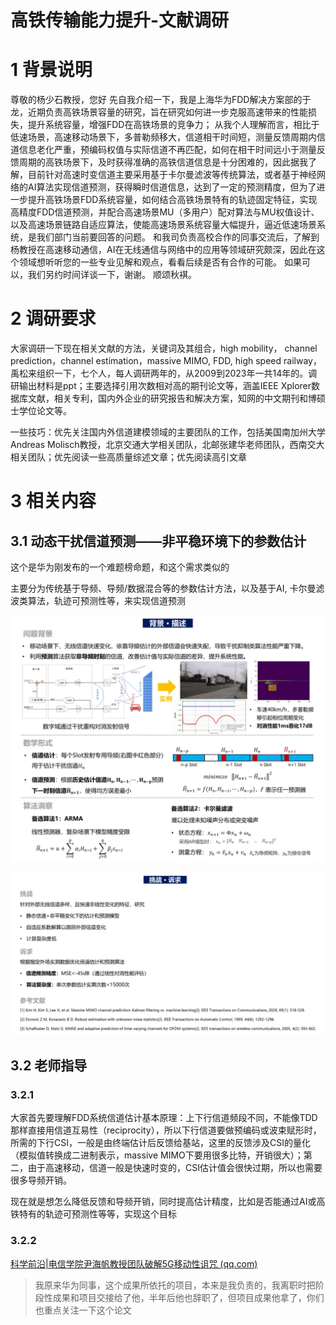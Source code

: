 # 高铁传输能力提升-文献调研

# 1 背景说明

尊敬的杨少石教授，您好
先自我介绍一下，我是上海华为FDD解决方案部的于龙，近期负责高铁场景容量的研究，旨在研究如何进一步克服高速带来的性能损失，提升系统容量，增强FDD在高铁场景的竞争力；
从我个人理解而言，相比于低速场景，高速移动场景下，多普勒频移大，信道相干时间短，测量反馈周期内信道信息老化严重，预编码权值与实际信道不再匹配，如何在相干时间远小于测量反馈周期的高铁场景下，及时获得准确的高铁信道信息是十分困难的，因此据我了解，目前针对高速时变信道主要采用基于卡尔曼滤波等传统算法，或者基于神经网络的AI算法实现信道预测，获得瞬时信道信息，达到了一定的预测精度，但为了进一步提升高铁场景FDD系统容量，如何结合高铁场景特有的轨迹固定特征，实现高精度FDD信道预测，并配合高速场景MU（多用户）配对算法与MU权值设计、以及高速场景链路自适应算法，使能高速场景系统容量大幅提升，逼近低速场景系统，是我们部门当前要回答的问题。
和我司负责高校合作的同事交流后，了解到杨教授在高速移动通信，AI在无线通信与网络中的应用等领域研究颇深，因此在这个领域想听听您的一些专业见解和观点，看看后续是否有合作的可能。
如果可以，我们另约时间详谈一下，谢谢。
顺颂秋褀。

# 2 调研要求

大家调研一下现在相关文献的方法，关键词及其组合，high mobility， channel prediction，channel estimation，massive MIMO, FDD, high speed railway，禹松来组织一下，七个人，每人调研两年的，从2009到2023年一共14年的。调研输出材料是ppt；主要选择引用次数相对高的期刊论文等，涵盖IEEE Xplorer数据库文献，相关专利，国内外企业的研究报告和解决方案，知网的中文期刊和博硕士学位论文等。

一些技巧：优先关注国内外信道建模领域的主要团队的工作，包括美国南加州大学 Andreas Molisch教授，北京交通大学相关团队，北邮张建华老师团队，西南交大相关团队；优先阅读一些高质量综述文章；优先阅读高引文章

# 3 相关内容

## 3.1 动态干扰信道预测——非平稳环境下的参数估计

这个是华为刚发布的一个难题榜命题，和这个需求类似的

主要分为传统基于导频、导频/数据混合等的参数估计方法，以及基于AI, 卡尔曼滤波类算法，轨迹可预测性等，来实现信道预测

![1698545101321](image/01-文献调研/1698545101321.png)

![1698545279599](image/01-文献调研/1698545279599.png)

## 3.2 老师指导

### 3.2.1

大家首先要理解FDD系统信道估计基本原理：上下行信道频段不同，不能像TDD那样直接用信道互易性（reciprocity），所以下行信道要做预编码或波束赋形时，所需的下行CSI，一般是由终端估计后反馈给基站，这里的反馈涉及CSI的量化（模拟值转换成二进制表示，massive MIMO下要用很多比特，开销很大）；第二，由于高速移动，信道一般是快速时变的，CSI估计值会很快过期，所以也需要很多导频开销。

现在就是想怎么降低反馈和导频开销，同时提高估计精度，比如是否能通过AI或高铁特有的轨迹可预测性等等，实现这个目标

### 3.2.2

[科学前沿|电信学院尹海帆教授团队破解5G移动性诅咒 (qq.com)](https://mp.weixin.qq.com/s/zl6xvHpt1wQcPfJ3M_avrA)

> 我原来华为同事，这个成果所依托的项目，本来是我负责的，我离职时把阶段性成果和项目交接给了他，半年后他也辞职了，但项目成果他拿了，你们也重点关注一下这个论文
